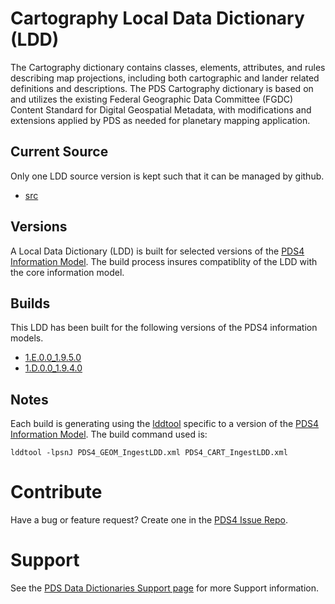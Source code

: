 # Cartography Local Data Dictionary (LDD)

The Cartography dictionary contains classes, elements, attributes, and rules describing map projections, including both cartographic and lander related definitions and descriptions. The PDS Cartography dictionary is based on and utilizes the existing Federal Geographic Data Committee (FGDC) Content Standard for Digital Geospatial Metadata, with modifications and extensions applied by PDS as needed for planetary mapping application. 

## Current Source

Only one LDD source version is kept such that it can be managed by github.

- [src](src)

## Versions

A Local Data Dictionary (LDD) is built for selected versions of the [PDS4 Information Model](https://pds.nasa.gov/pds4/doc/im/).
The build process insures compatiblity of the LDD with the core information model.

## Builds

This LDD has been built for the following versions of the PDS4 information models.

- [1.E.0.0_1.9.5.0](build/development)
- [1.D.0.0_1.9.4.0](build/1.D.0.0_1.9.4.0)
	
## Notes

Each build is generating using the [lddtool](https://pds.nasa.gov/pds4/software/ldd/) specific to a version of the [PDS4 Information Model](https://pds.nasa.gov/pds4/doc/im/). The build command used is:

```
lddtool -lpsnJ PDS4_GEOM_IngestLDD.xml PDS4_CART_IngestLDD.xml
```


# Contribute

Have a bug or feature request? Create one in the [PDS4 Issue Repo](https://github.com/pds-data-dictionaries/PDS4-LDD-Issue-Repo/issues/new/choose).


# Support

See the [PDS Data Dictionaries Support page](https://pds-data-dictionaries.github.io/support/) for more Support information.
